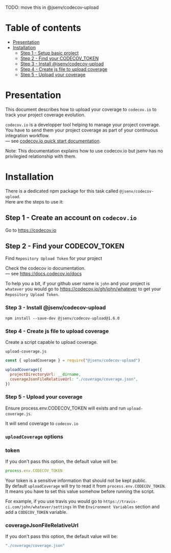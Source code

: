TODO: move this in @jsenv/codecov-upload

# Table of contents

- [Presentation](#Presentation)
- [Installation](#Installation)
  - [Step 1 - Setup basic project](#step-1---setup-basic-project)
  - [Step 2 - Find your CODECOV_TOKEN](#step-2---find-your-codecov_token)
  - [Step 3 - Install @jsenv/codecov-upload](#step-3---install--jsenvcodecov-upload)
  - [Step 4 - Create js file to upload coverage](#step-4---create-js-file-to-upload-coverage)
  - [Step 5 - Upload your coverage](#step-5---upload-coverage-your-coverage)

# Presentation

This document describes how to upload your coverage to `codecov.io` to track your project coverage evolution.

`codecov.io` is a developper tool helping to manage your project coverage. You have to send them your project coverage as part of your continuous integration workflow.<br />
— see [codecov.io quick start documentation](https://docs.codecov.io/docs/quick-start).

Note: This documentation explains how to use codecov.io but jsenv has no privilegied relationship with them.

# Installation

There is a dedicated npm package for this task called `@jsenv/codecov-upload`.<br />
Here are the steps to use it:

## Step 1 - Create an account on `codecov.io`

Go to https://codecov.io

## Step 2 - Find your CODECOV_TOKEN

Find `Repository Upload Token` for your project

Check the codecov io documentation.<br />
— see https://docs.codecov.io/docs

To help you a bit, if your github user name is `john` and your project is `whatever` you would go to https://codecov.io/gh/john/whatever to get your `Repository Upload Token`.<br />

### Step 3 - Install @jsenv/codecov-upload

```shell
npm install --save-dev @jsenv/codecov-upload@1.6.0
```

### Step 4 - Create js file to upload coverage

Create a script capable to upload coverage.

`upload-coverage.js`

```js
const { uploadCoverage } = require("@jsenv/codecov-upload")

uploadCoverage({
  projectDirectoryUrl: __dirname,
  coverageJsonFileRelativeUrl: "./coverage/coverage.json",
})
```

### Step 5 - Upload your coverage

Ensure process.env.CODECOV_TOKEN will exists and run `upload-coverage.js`.

It will send coverage to `codecov.io`

### `uploadCoverage` options

### token

If you don't pass this option, the default value will be:

```js
process.env.CODECOV_TOKEN
```

Your token is a sensitive information that should not be kept public.<br />
By default `uploadCoverage` will try to read it from `process.env.CODECOV_TOKEN`.<br />
It means you have to set this value somehow before running the script.<br />

For example, if you use travis you would go to `https://travis-ci.com/john/whatever/settings` in the `Environment Variables` section and add a `CODECOV_TOKEN` variable.

### coverageJsonFileRelativeUrl

If you don't pass this option, the default value will be:

```js
"./coverage/coverage.json"
```
